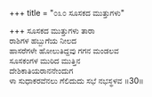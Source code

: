 +++
title = "೦೩೦ ಸೂಸಕದ ಮುತ್ತುಗಳು"

+++
ಸೂಸಕದ ಮುತ್ತುಗಳು ತಾರಾ  
ರಾಶಿಗಳ ಹಬ್ಬುಗೆಯ ನೀಲದ  
ಹಾಸರೆಗಳೇ ಹೋಲುತಿದ್ದವು ಗಗನ ಮಂಡಲವ  
ಸೂಸಕಂಗಳ ಮುರಿದ ಮುತ್ತಿನ  
ದೇಶಿಕಾತಿಯರಾನನೇಂದುಗ   
ಳಾ ಸುಧಾಕರವೆನಲು ಗೆಲಿದುದು ಸಭೆ ನಭಸ್ಥಳವ    ॥30॥